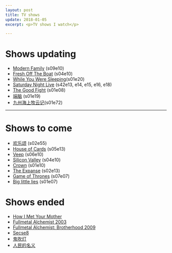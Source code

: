 ```yaml
---
layout: post
title: TV shows
update: 2018-01-05
excerpt: <p>TV shows I watch</p>

---
```


# Shows updating

* [Modern Family](http://www.imdb.com/title/tt1442437/) (s09e10)
* [Fresh Off The Boat](http://www.imdb.com/title/tt3551096/) (s04e10)
* [While You Were Sleeping](http://www.imdb.com/title/tt6256484/)(s01e20)
* [Saturday Night Live](http://www.imdb.com/title/tt0072562/) (s42e13, e14, e15, e16, e18)
* [The Good Fight](http://www.imdb.com/title/tt5853176/) (s01e08)
* [端脑](https://movie.douban.com/subject/27006122/) (s01e19)
* [九州海上牧云记](https://movie.douban.com/subject/26322999/)(s01e72)

---

# Shows to come

* [欢乐颂](https://movie.douban.com/subject/26743573/) (s02e55)
* [House of Cards](http://www.imdb.com/title/tt1856010/) (s05e13)
* [Veep](http://www.imdb.com/title/tt1759761) (s06e10)
* [Silicon Valley](http://www.imdb.com/title/tt2575988/) (s04e10)
* [Crown](http://www.imdb.com/title/tt4786824/) (s01e10)
* [The Expanse](http://www.imdb.com/title/tt3230854/) (s02e13)
* [Game of Thrones](http://www.imdb.com/title/tt0944947/) (s07e07)
* [Big little lies](http://www.imdb.com/title/tt3920596/) (s01e07)

# Shows ended

* [How I Met Your Mother](http://www.imdb.com/title/tt0460649/)
* [Fullmetal Alchemist 2003](http://www.imdb.com/title/tt0421357/)
* [Fullmetal Alchemist: Brotherhood 2009](http://www.imdb.com/title/tt1355642/)
* [Secse8](http://www.imdb.com/title/tt2431438/)
* [鬼吹灯](http://www.imdb.com/title/tt6413278/)
* [人民的名义](http://www.imdb.com/title/tt6742348/)